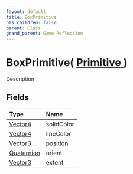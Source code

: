 ```yaml
---
layout: default
title: BoxPrimitive
has_children: false
parent: Class
grand_parent: Game Reflection
---
```

# BoxPrimitive( [ Primitive ](/riftbreaker-wiki/docs/game-reflection/classes/primitive/) )
Description 

## Fields

| Type | Name |
|:----------|:--------------|
| [Vector4](/riftbreaker-wiki/docs/game-reflection/classes/vector4/) | solidColor |
| [Vector4](/riftbreaker-wiki/docs/game-reflection/classes/vector4/) | lineColor |
| [Vector3](/riftbreaker-wiki/docs/game-reflection/classes/vector3/) | position |
| [Quaternion](/riftbreaker-wiki/docs/game-reflection/classes/quaternion/) | orient |
| [Vector3](/riftbreaker-wiki/docs/game-reflection/classes/vector3/) | extent |

